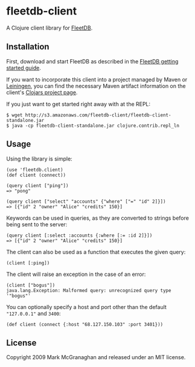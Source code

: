 # fleetdb-client

A Clojure client library for [FleetDB](http://fleetdb.org).


## Installation

First, download and start FleetDB as described in the [FleetDB getting started guide](http://fleetdb.org/docs/getting_started.html).

If you want to incorporate this client into a project managed by Maven or [Leiningen](http://github.com/technomancy/leiningen), you can find the necessary Maven artifact information on the client's [Clojars project page](http://clojars.org/fleetdb-client).

If you just want to get started right away with at the REPL:

    $ wget http://s3.amazonaws.com/fleetdb-client/fleetdb-client-standalone.jar
    $ java -cp fleetdb-client-standalone.jar clojure.contrib.repl_ln

## Usage

Using the library is simple:
 
    (use 'fleetdb.client)
    (def client (connect))
    
    (query client ["ping"])
    => "pong"

    (query client ["select" "accounts" {"where" ["=" "id" 2]}])
    => [{"id" 2 "owner" "Alice" "credits" 150}]
    
Keywords can be used in queries, as they are converted to strings before being sent to the server:

    (query client [:select :accounts {:where [:= :id 2]}])
    => [{"id" 2 "owner" "Alice" "credits" 150}]

The client can also be used as a function that executes the given query:

    (client [:ping])

The client will raise an exception in the case of an error:

    (client ["bogus"])
    java.lang.Exception: Malformed query: unrecognized query type '"bogus"'

You can optionally specify a host and port other than the default `"127.0.0.1"` and `3400`:

    (def client (connect {:host "68.127.150.103" :port 3401}))

## License

Copyright 2009 Mark McGranaghan and released under an MIT license.

